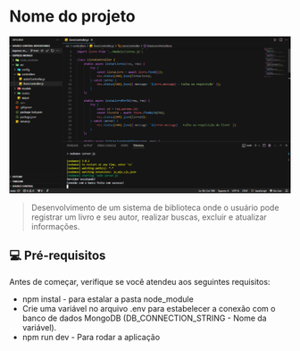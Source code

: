 
# Nome do projeto

<img src="projeto.png" alt="Exemplo imagem">

> Desenvolvimento de um sistema de biblioteca onde o usuário pode registrar um livro e seu autor, realizar buscas, excluir e atualizar informações.

## 💻 Pré-requisitos

Antes de começar, verifique se você atendeu aos seguintes requisitos:

- npm instal - para estalar a pasta node_module
- Crie uma variável no arquivo .env para estabelecer a conexão com o banco de dados MongoDB (DB_CONNECTION_STRING - Nome da variável).
- npm run dev - Para rodar a aplicação
